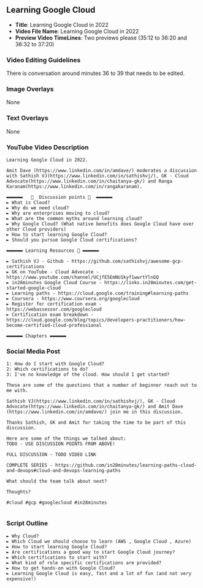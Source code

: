 ##  Learning Google Cloud

- **Title**: Learning Google Cloud in 2022
- **Video File Name**: Learning Google Cloud in 2022
- **Preview Video TimeLines**: Two previews please (35:12 to 36:20 and 36:32 to 37:20)

### Video Editing Guidelines

There is conversation around minutes 36 to 39 that needs to be edited. 

### Image Overlays

None

### Text Overlays

None

### YouTube Video Description

```
Learning Google Cloud in 2022.

Amit Dave (https://www.linkedin.com/in/amdave/) moderates a discussion with Sathish VJ(https://www.linkedin.com/in/sathishvj/), GK - Cloud Advocate(https://www.linkedin.com/in/chaitanya-gk/) and Ranga Karanam(https://www.linkedin.com/in/rangakaranam).

▬▬▬▬▬▬   💎  Discussion points 💎  ▬▬▬▬▬▬ 
► What is Cloud?
► Why do we need cloud?
► Why are enterprises moving to cloud? 
► What are the common myths around learning cloud?
► Why Google Cloud? (What native benefits does Google Cloud have over other Cloud providers)
► How to start learning Google Cloud?
► Should you pursue Google Cloud certifications?

▬▬▬▬▬▬ Learning Resources 🔗 ▬▬▬▬▬▬ 

► Sathish VJ - Github - https://github.com/sathishvj/awesome-gcp-certifications
► GK on YouTube - Cloud Advocate - https://www.youtube.com/channel/UCjfE5EmNU1kyf1wwrtYlnGQ
► in28minutes Google Cloud Course - https://links.in28minutes.com/get-started-google-cloud
► Learning paths - https://cloud.google.com/training#learning-paths
► Coursera - https://www.coursera.org/googlecloud
► Register for certification exam - https://webassessor.com/googlecloud
► Certification exam breakdown - https://cloud.google.com/blog/topics/developers-practitioners/how-become-certified-cloud-professional

▬▬▬▬▬▬ Chapters ▬▬▬▬▬▬ 

```

### Social Media Post

```
1: How do I start with Google Cloud?
2: Which certifications to do?
3: I've no knowledge of the cloud. How should I get started?

These are some of the questions that a number of beginner reach out to me with.

Sathish VJ(https://www.linkedin.com/in/sathishvj/), GK - Cloud Advocate(https://www.linkedin.com/in/chaitanya-gk/) and Amit Dave (https://www.linkedin.com/in/amdave/) join me in this discussion.

Thanks Sathish, GK and Amit for taking the time to be part of this discussion.

Here are some of the things we talked about:
TODO - USE DISCUSSION POINTS FROM ABOVE!

FULL DISCUSSION - TODO VIDEO LINK

COMPLETE SERIES - https://github.com/in28minutes/learning-paths-cloud-and-devops#cloud-and-devops-learning-paths

What should the team talk about next? 

Thoughts?

#cloud #gcp #googlecloud #in28minutes


```

### Script Outline

```
► Why Cloud?
► Which Cloud we should choose to learn (AWS , Google Cloud , Azure)
► How to start learning Google Cloud?
► Are certifications a good way to start Google Cloud journey?
► Which certifications to start with?
► What kind of role specific certifications are provided?
► How to get hands-on with Google Cloud?
► Learning Google Cloud is easy, fast and a lot of fun (and not very expensive!)

```